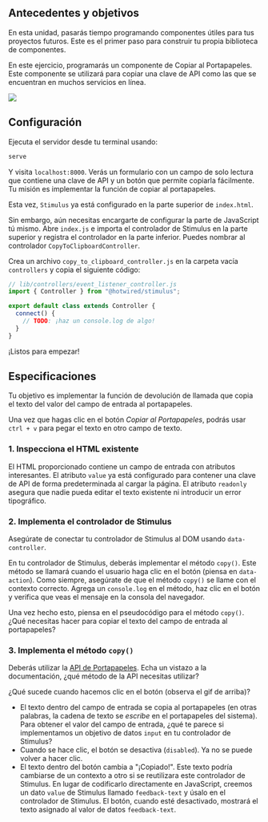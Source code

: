 ## Antecedentes y objetivos

En esta unidad, pasarás tiempo programando componentes útiles para tus proyectos futuros. Este es el primer paso para construir tu propia biblioteca de componentes.

En este ejercicio, programarás un componente de Copiar al Portapapeles. Este componente se utilizará para copiar una clave de API como las que se encuentran en muchos servicios en línea.

![](https://raw.githubusercontent.com/lewagon/fullstack-images/master/frontend/copy-to-clipboard.gif)

## Configuración

Ejecuta el servidor desde tu terminal usando:

```bash
serve
```

Y visita `localhost:8000`. Verás un formulario con un campo de solo lectura que contiene una clave de API y un botón que permite copiarla fácilmente.
Tu misión es implementar la función de copiar al portapapeles.

Esta vez, `Stimulus` ya está configurado en la parte superior de `index.html`.

Sin embargo, aún necesitas encargarte de configurar la parte de JavaScript tú mismo. Abre `index.js` e importa el controlador de Stimulus en la parte superior y registra el controlador en la parte inferior. Puedes nombrar al controlador `CopyToClipboardController`.

Crea un archivo `copy_to_clipboard_controller.js` en la carpeta vacía `controllers` y copia el siguiente código:

```javascript
// lib/controllers/event_listener_controller.js
import { Controller } from "@hotwired/stimulus";

export default class extends Controller {
  connect() {
    // TODO: ¡haz un console.log de algo!
  }
}
```

¡Listos para empezar!

## Especificaciones

Tu objetivo es implementar la función de devolución de llamada que copia el texto del valor del campo de entrada al portapapeles.

Una vez que hagas clic en el botón _Copiar al Portapapeles_, podrás usar `ctrl + v` para pegar el texto en otro campo de texto.

### 1. Inspecciona el HTML existente

El HTML proporcionado contiene un campo de entrada con atributos interesantes. El atributo `value` ya está configurado para contener una clave de API de forma predeterminada al cargar la página.
El atributo `readonly` asegura que nadie pueda editar el texto existente ni introducir un error tipográfico.

### 2. Implementa el controlador de Stimulus

Asegúrate de conectar tu controlador de Stimulus al DOM usando `data-controller`.

En tu controlador de Stimulus, deberás implementar el método `copy()`. Este método se llamará cuando el usuario haga clic en el botón (piensa en `data-action`). Como siempre, asegúrate de que el método `copy()` se llame con el contexto correcto. Agrega un `console.log` en el método, haz clic en el botón y verifica que veas el mensaje en la consola del navegador.

Una vez hecho esto, piensa en el pseudocódigo para el método `copy()`. ¿Qué necesitas hacer para copiar el texto del campo de entrada al portapapeles?

### 3. Implementa el método `copy()`

Deberás utilizar la [API de Portapapeles](https://developer.mozilla.org/es/docs/Web/API/Clipboard). Echa un vistazo a la documentación, ¿qué método de la API necesitas utilizar?

¿Qué sucede cuando hacemos clic en el botón (observa el gif de arriba)?

- El texto dentro del campo de entrada se copia al portapapeles (en otras palabras, la cadena de texto se _escribe_ en el portapapeles del sistema). Para obtener el valor del campo de entrada, ¿qué te parece si implementamos un objetivo de datos `input` en tu controlador de Stimulus?
- Cuando se hace clic, el botón se desactiva (`disabled`). Ya no se puede volver a hacer clic.
- El texto dentro del botón cambia a "¡Copiado!". Este texto podría cambiarse de un contexto a otro si se reutilizara este controlador de Stimulus. En lugar de codificarlo directamente en JavaScript, creemos un dato `value` de Stimulus llamado `feedback-text` y úsalo en el controlador de Stimulus. El botón, cuando esté desactivado, mostrará el texto asignado al valor de datos `feedback-text`.
